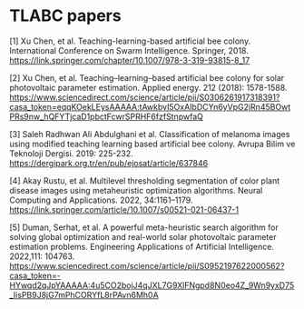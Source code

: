 # TLABC papers
[1] Xu Chen, et al. Teaching-learning-based artificial bee colony. International Conference on Swarm Intelligence. Springer, 2018. https://link.springer.com/chapter/10.1007/978-3-319-93815-8_17

[2] Xu Chen, et al. Teaching–learning–based artificial bee colony for solar photovoltaic parameter estimation. Applied energy. 212 (2018): 1578-1588. https://www.sciencedirect.com/science/article/pii/S0306261917318391?casa_token=eqqKOekLEysAAAAA:tAwkbyI5OxAIbDCYn6yVpG2jRn45BOwtPRs9nw_hQFYTjcaD1pbctFcwrSPRHF6fzfStnpwfaQ

[3] Saleh Radhwan Ali Abdulghani et al. Classification of melanoma images using modified teaching learning based artificial bee colony. Avrupa Bilim ve Teknoloji Dergisi. 2019: 225-232. https://dergipark.org.tr/en/pub/ejosat/article/637846

[4] Akay Rustu, et al. Multilevel thresholding segmentation of color plant disease images using metaheuristic optimization algorithms. Neural Computing and Applications. 2022, 34:1161–1179. https://link.springer.com/article/10.1007/s00521-021-06437-1

[5] Duman, Serhat, et al. A powerful meta-heuristic search algorithm for solving global optimization and real-world solar photovoltaic parameter estimation problems. Engineering Applications of Artificial Intelligence. 2022,111: 104763. https://www.sciencedirect.com/science/article/pii/S0952197622000562?casa_token=-HYwqd2qJpYAAAAA:4u5CO2bojJ4qJXL7G9XlFNgpd8N0eo4Z_9Wn9yxD75_IisPB9J8jG7mPhCORYfL8rPAvn6Mh0A
